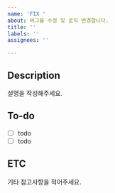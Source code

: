```yaml
---
name: 'FIX '
about: 버그를 수정 및 로직 변경합니다.
title: ''
labels: ''
assignees: ''

---
```


## Description
설명을 작성해주세요.

## To-do
- [ ] todo
- [ ] todo

## ETC
기타 참고사항을 적어주세요.
